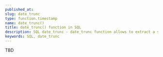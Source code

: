 ```yaml
---
published_at:
slug: date_trunc
type: function.timestamp
name: date_trunc()
title: date_trunc() function in SQL
description: SQL date_trunc - date_trunc function allows to extract a specific part of a timestamp (year, month, day, hour, etc).
keywords: SQL, date_trunc
---
```


TBD
